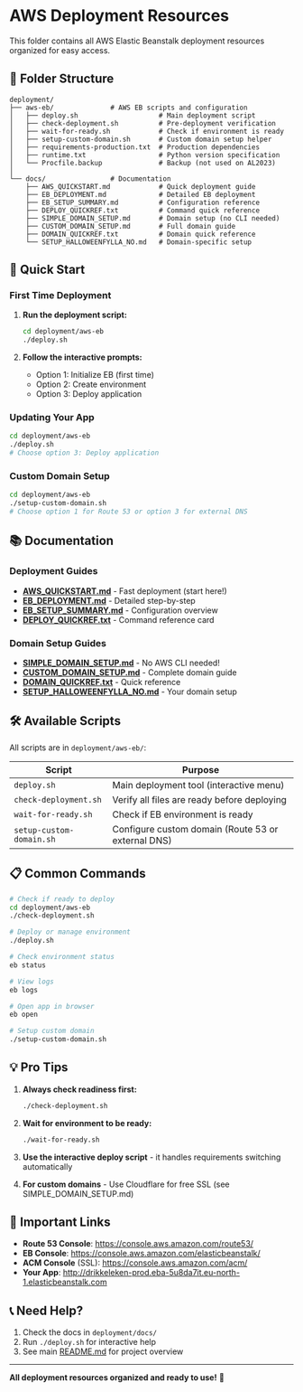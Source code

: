 # AWS Deployment Resources

This folder contains all AWS Elastic Beanstalk deployment resources organized for easy access.

## 📁 Folder Structure

```
deployment/
├── aws-eb/              # AWS EB scripts and configuration
│   ├── deploy.sh                    # Main deployment script
│   ├── check-deployment.sh          # Pre-deployment verification
│   ├── wait-for-ready.sh            # Check if environment is ready
│   ├── setup-custom-domain.sh       # Custom domain setup helper
│   ├── requirements-production.txt  # Production dependencies
│   ├── runtime.txt                  # Python version specification
│   └── Procfile.backup              # Backup (not used on AL2023)
│
└── docs/                # Documentation
    ├── AWS_QUICKSTART.md            # Quick deployment guide
    ├── EB_DEPLOYMENT.md             # Detailed EB deployment
    ├── EB_SETUP_SUMMARY.md          # Configuration reference
    ├── DEPLOY_QUICKREF.txt          # Command quick reference
    ├── SIMPLE_DOMAIN_SETUP.md       # Domain setup (no CLI needed)
    ├── CUSTOM_DOMAIN_SETUP.md       # Full domain guide
    ├── DOMAIN_QUICKREF.txt          # Domain quick reference
    └── SETUP_HALLOWEENFYLLA_NO.md   # Domain-specific setup
```

## 🚀 Quick Start

### First Time Deployment

1. **Run the deployment script:**
   ```bash
   cd deployment/aws-eb
   ./deploy.sh
   ```

2. **Follow the interactive prompts:**
   - Option 1: Initialize EB (first time)
   - Option 2: Create environment
   - Option 3: Deploy application

### Updating Your App

```bash
cd deployment/aws-eb
./deploy.sh
# Choose option 3: Deploy application
```

### Custom Domain Setup

```bash
cd deployment/aws-eb
./setup-custom-domain.sh
# Choose option 1 for Route 53 or option 3 for external DNS
```

## 📚 Documentation

### Deployment Guides
- **[AWS_QUICKSTART.md](docs/AWS_QUICKSTART.md)** - Fast deployment (start here!)
- **[EB_DEPLOYMENT.md](docs/EB_DEPLOYMENT.md)** - Detailed step-by-step
- **[EB_SETUP_SUMMARY.md](docs/EB_SETUP_SUMMARY.md)** - Configuration overview
- **[DEPLOY_QUICKREF.txt](docs/DEPLOY_QUICKREF.txt)** - Command reference card

### Domain Setup Guides
- **[SIMPLE_DOMAIN_SETUP.md](docs/SIMPLE_DOMAIN_SETUP.md)** - No AWS CLI needed!
- **[CUSTOM_DOMAIN_SETUP.md](docs/CUSTOM_DOMAIN_SETUP.md)** - Complete domain guide
- **[DOMAIN_QUICKREF.txt](docs/DOMAIN_QUICKREF.txt)** - Quick reference
- **[SETUP_HALLOWEENFYLLA_NO.md](docs/SETUP_HALLOWEENFYLLA_NO.md)** - Your domain setup

## 🛠️ Available Scripts

All scripts are in `deployment/aws-eb/`:

| Script | Purpose |
|--------|---------|
| `deploy.sh` | Main deployment tool (interactive menu) |
| `check-deployment.sh` | Verify all files are ready before deploying |
| `wait-for-ready.sh` | Check if EB environment is ready |
| `setup-custom-domain.sh` | Configure custom domain (Route 53 or external DNS) |

## 📋 Common Commands

```bash
# Check if ready to deploy
cd deployment/aws-eb
./check-deployment.sh

# Deploy or manage environment
./deploy.sh

# Check environment status
eb status

# View logs
eb logs

# Open app in browser
eb open

# Setup custom domain
./setup-custom-domain.sh
```

## 💡 Pro Tips

1. **Always check readiness first:**
   ```bash
   ./check-deployment.sh
   ```

2. **Wait for environment to be ready:**
   ```bash
   ./wait-for-ready.sh
   ```

3. **Use the interactive deploy script** - it handles requirements switching automatically

4. **For custom domains** - Use Cloudflare for free SSL (see SIMPLE_DOMAIN_SETUP.md)

## 🔗 Important Links

- **Route 53 Console**: https://console.aws.amazon.com/route53/
- **EB Console**: https://console.aws.amazon.com/elasticbeanstalk/
- **ACM Console** (SSL): https://console.aws.amazon.com/acm/
- **Your App**: http://drikkeleken-prod.eba-5u8da7it.eu-north-1.elasticbeanstalk.com

## 📞 Need Help?

1. Check the docs in `deployment/docs/`
2. Run `./deploy.sh` for interactive help
3. See main [README.md](../README.md) for project overview

---

**All deployment resources organized and ready to use!** 🎃

